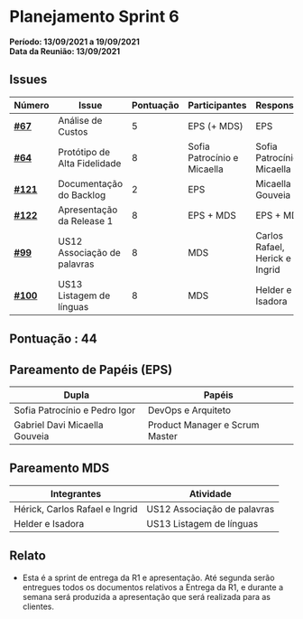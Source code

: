 # Planejamento Sprint 6

**Período: 13/09/2021 a 19/09/2021**<br>
**Data da Reunião: 13/09/2021**

## Issues

| Número | Issue | Pontuação | Participantes | Responsável |
|--------|-------|-----------|---------------|-------------|
| [**#67**](https://github.com/fga-eps-mds/2021.1-Indigenas-Docs/issues/67) | Análise de Custos | 5 | EPS (+ MDS) | EPS |
| [**#64**](https://github.com/fga-eps-mds/2021.1-Linguas-Indigenas-Docs/issues/64) | Protótipo de Alta Fidelidade | 8 | Sofia Patrocínio e Micaella | Sofia Patrocínio e Micaella |
| [**#121**](https://github.com/fga-eps-mds/2021.1-Linguas-Indigenas-Docs/issues/121) | Documentação do Backlog | 2 | EPS | Micaella Gouveia |
| [**#122**](https://github.com/fga-eps-mds/2021.1-Linguas-Indigenas-Docs/issues/122) | Apresentação da Release 1 | 8 | EPS + MDS | EPS + MDS |
| [**#99**](https://github.com/fga-eps-mds/2021.1-Multilind-Docs/issues/99) | US12 Associação de palavras | 8 | MDS | Carlos Rafael, Herick e Ingrid |
| [**#100**](https://github.com/fga-eps-mds/2021.1-Multilind-Docs/issues/100) | US13 Listagem de línguas | 8 | MDS | Helder e Isadora |


## Pontuação : 44

## Pareamento de Papéis (EPS)
| Dupla | Papéis |
|-------|--------|
| Sofia Patrocínio e Pedro Igor | DevOps e Arquiteto |
| Gabriel Davi Micaella Gouveia | Product Manager e Scrum Master |

## Pareamento MDS
| Integrantes | Atividade |
|-------------|-----------|
| Hérick, Carlos Rafael e Ingrid | US12 Associação de palavras |
| Helder e Isadora | US13 Listagem de línguas |


## Relato
* Esta é a sprint de entrega da R1 e apresentação. Até segunda serão entregues todos os documentos relativos a Entrega da R1, e durante a semana será produzida a apresentação que será realizada para as clientes.